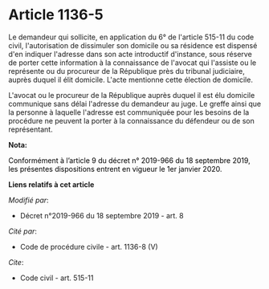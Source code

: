 # Article 1136-5

Le demandeur qui sollicite, en application du 6° de l'article 515-11 du code civil, l'autorisation de dissimuler son domicile
ou sa résidence est dispensé d'en indiquer l'adresse dans son acte introductif d'instance, sous réserve de porter cette
information à la connaissance de l'avocat qui l'assiste ou le représente ou du procureur de la République près du tribunal
judiciaire, auprès duquel il élit domicile. L'acte mentionne cette élection de domicile.

L'avocat ou le procureur de la République auprès duquel il est élu domicile communique sans délai l'adresse du demandeur au
juge. Le greffe ainsi que la personne à laquelle l'adresse est communiquée pour les besoins de la procédure ne peuvent la
porter à la connaissance du défendeur ou de son représentant.

**Nota:**

<font color="black">Conformément à l’article 9 du décret n° 2019-966 du 18 septembre 2019, les présentes dispositions entrent
en vigueur le 1er janvier 2020.</font>

**Liens relatifs à cet article**

_Modifié par_:

  - Décret n°2019-966 du 18 septembre 2019 - art. 8

_Cité par_:

  - Code de procédure civile - art. 1136-8 (V)

_Cite_:

  - Code civil - art. 515-11
